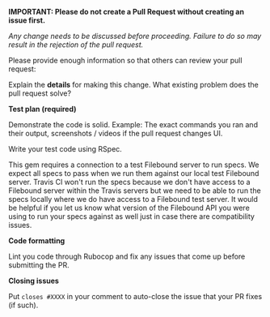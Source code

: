**IMPORTANT: Please do not create a Pull Request without creating an issue first.**

*Any change needs to be discussed before proceeding. Failure to do so may result in the rejection of the pull request.*

Please provide enough information so that others can review your pull request:

Explain the **details** for making this change. What existing problem does the pull request solve?

**Test plan (required)**

Demonstrate the code is solid. Example: The exact commands you ran and their output, screenshots / videos if the pull request changes UI.

Write your test code using RSpec.

This gem requires a connection to a test Filebound server to run specs.  We expect all specs to pass when we run them against our local test Filebound server.  Travis CI won't run the specs because we don't have access to a Filebound server within the Travis servers but we need to be able to run the specs locally where we do have access to a Filebound test server.  It would be helpful if you let us know what version of the Filebound API you were using to run your specs against as well just in case there are compatibility issues.

**Code formatting**

Lint you code through Rubocop and fix any issues that come up before submitting the PR.

**Closing issues**

Put `closes #XXXX` in your comment to auto-close the issue that your PR fixes (if such).